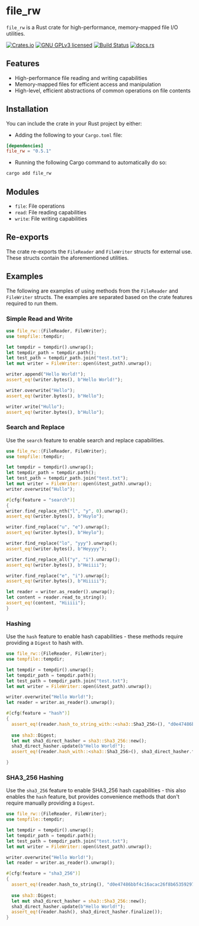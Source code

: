 # file_rw

`file_rw` is a Rust crate for high-performance, memory-mapped file I/O utilities.

[![Crates.io][crates-badge]][crates-url]
[![GNU GPLv3 licensed][gpl-badge]][gpl-url]
[![Build Status][actions-badge]][actions-url]
[![docs.rs][docs-badge]][docs-url]

[crates-badge]: https://img.shields.io/crates/v/file_rw.svg
[crates-url]: https://crates.io/crates/file_rw
[gpl-badge]: https://img.shields.io/badge/License-GPLv3-blue.svg
[gpl-url]: https://github.com/amkillam/file_rw/blob/master/LICENSE
[actions-badge]: https://github.com/amkillam/file_rw/actions/workflows/ci.yml/badge.svg
[actions-url]: https://github.com/amkillam/file_rw/actions/workflows/ci.yml
[docs-badge]: https://docs.rs/file_rw/badge.svg
[docs-url]: https://docs.rs/file_rw

## Features

- High-performance file reading and writing capabilities
- Memory-mapped files for efficient access and manipulation
- High-level, efficient abstractions of common operations on file contents

## Installation

You can include the crate in your Rust project by either:

- Adding the following to your `Cargo.toml` file:

```toml
[dependencies]
file_rw = "0.5.1"
```

- Running the following Cargo command to automatically do so:

```bash
cargo add file_rw
```

## Modules

- `file`: File operations
- `read`: File reading capabilities
- `write`: File writing capabilities

## Re-exports

The crate re-exports the `FileReader` and `FileWriter` structs for external use. These structs contain the aforementioned utilities.

## Examples

The following are examples of using methods from the `FileReader` and `FileWriter` structs.
The examples are separated based on the crate features required to run them.
### Simple Read and Write

```rust
use file_rw::{FileReader, FileWriter};
use tempfile::tempdir;

let tempdir = tempdir().unwrap();
let tempdir_path = tempdir.path();
let test_path = tempdir_path.join("test.txt");
let mut writer = FileWriter::open(&test_path).unwrap();

writer.append("Hello World!");
assert_eq!(writer.bytes(), b"Hello World!");

writer.overwrite("Hello");
assert_eq!(writer.bytes(), b"Hello");

writer.write("Hullo");
assert_eq!(writer.bytes(), b"Hullo");
```

### Search and Replace
Use the `search` feature to enable search and replace capabilities.
```rust
use file_rw::{FileReader, FileWriter};
use tempfile::tempdir;

let tempdir = tempdir().unwrap();
let tempdir_path = tempdir.path();
let test_path = tempdir_path.join("test.txt");
let mut writer = FileWriter::open(&test_path).unwrap();
writer.overwrite("Hullo");

#[cfg(feature = "search")]
{
writer.find_replace_nth("l", "y", 0).unwrap();
assert_eq!(writer.bytes(), b"Huylo");

writer.find_replace("u", "e").unwrap();
assert_eq!(writer.bytes(), b"Heylo");

writer.find_replace("lo", "yyy").unwrap();
assert_eq!(writer.bytes(), b"Heyyyy");

writer.find_replace_all("y", "i").unwrap();
assert_eq!(writer.bytes(), b"Heiiii");

writer.find_replace("e", "i").unwrap();
assert_eq!(writer.bytes(), b"Hiiiii");

let reader = writer.as_reader().unwrap();
let content = reader.read_to_string();
assert_eq!(content, "Hiiiii");
}
```

### Hashing
Use the `hash` feature to enable hash capabilities - these methods require providing a
`Digest` to hash with.
```rust
use file_rw::{FileReader, FileWriter};
use tempfile::tempdir;

let tempdir = tempdir().unwrap();
let tempdir_path = tempdir.path();
let test_path = tempdir_path.join("test.txt");
let mut writer = FileWriter::open(&test_path).unwrap();

writer.overwrite("Hello World!");
let reader = writer.as_reader().unwrap();

#[cfg(feature = "hash")]
{
  assert_eq!(reader.hash_to_string_with::<sha3::Sha3_256>(), "d0e47486bbf4c16acac26f8b653592973c1362909f90262877089f9c8a4536af");
  
  use sha3::Digest;
  let mut sha3_direct_hasher = sha3::Sha3_256::new();
  sha3_direct_hasher.update(b"Hello World!");
  assert_eq!(reader.hash_with::<sha3::Sha3_256>(), sha3_direct_hasher.finalize());

}
```

### SHA3_256 Hashing
Use the `sha3_256` feature to enable SHA3_256 hash capabilities - this also enables the
`hash` feature, but provides convenience methods that don't require manually providing a `Digest`.
```rust
use file_rw::{FileReader, FileWriter};
use tempfile::tempdir;

let tempdir = tempdir().unwrap();
let tempdir_path = tempdir.path();
let test_path = tempdir_path.join("test.txt");
let mut writer = FileWriter::open(&test_path).unwrap();

writer.overwrite("Hello World!");
let reader = writer.as_reader().unwrap();

#[cfg(feature = "sha3_256")]
{
  assert_eq!(reader.hash_to_string(), "d0e47486bbf4c16acac26f8b653592973c1362909f90262877089f9c8a4536af");
  
  use sha3::Digest;
  let mut sha3_direct_hasher = sha3::Sha3_256::new();
  sha3_direct_hasher.update(b"Hello World!");
  assert_eq!(reader.hash(), sha3_direct_hasher.finalize());
}
```
